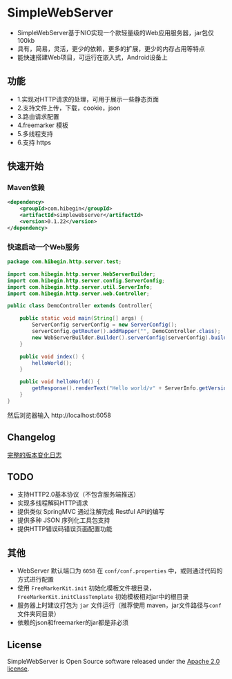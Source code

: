 ﻿# SimpleWebServer

- SimpleWebServer基于NIO实现一个款轻量级的Web应用服务器，jar包仅100kb
- 具有，简易，灵活，更少的依赖，更多的扩展，更少的内存占用等特点
- 能快速搭建Web项目，可运行在嵌入式，Android设备上

## 功能

- 1.实现对HTTP请求的处理，可用于展示一些静态页面
- 2.支持文件上传，下载，cookie，json
- 3.路由请求配置
- 4.freemarker 模板
- 5.多线程支持
- 6.支持 https

## 快速开始

### Maven依赖

```xml
<dependency>
    <groupId>com.hibegin</groupId>
    <artifactId>simplewebserver</artifactId>
    <version>0.1.22</version>
</dependency>
```

### 快速启动一个Web服务
```java
package com.hibegin.http.server.test;

import com.hibegin.http.server.WebServerBuilder;
import com.hibegin.http.server.config.ServerConfig;
import com.hibegin.http.server.util.ServerInfo;
import com.hibegin.http.server.web.Controller;

public class DemoController extends Controller{

    public static void main(String[] args) {
        ServerConfig serverConfig = new ServerConfig();
        serverConfig.getRouter().addMapper("", DemoController.class);
        new WebServerBuilder.Builder().serverConfig(serverConfig).build().startWithThread();
    }

    public void index() {
        helloWorld();
    }

    public void helloWorld() {
        getResponse().renderText("Hello world/v" + ServerInfo.getVersion());
    }
}
```

然后浏览器输入 http://localhost:6058

## Changelog

[完整的版本变化日志](CHANGELOG.md)

## TODO

- 支持HTTP2.0基本协议（不包含服务端推送）
- 实现多线程解码HTTP请求
- 提供类似 SpringMVC 通过注解完成 Restful API的编写
- 提供多种 JSON 序列化工具包支持
- 提供HTTP错误码错误页面配置功能

## 其他

* WebServer 默认端口为 `6058` 在 `conf/conf.properties` 中，或则通过代码的方式进行配置
* 使用 `FreeMarkerKit.init` 初始化模板文件根目录，`FreeMarkerKit.initClassTemplate` 初始模板相对jar中的根目录
* 服务器上时建议打包为 `jar` 文件运行（推荐使用 maven，jar文件路径与`conf` 文件夹同目录）
* 依赖的json和freemarker的jar都是非必须

## License

SimpleWebServer is Open Source software released under the [Apache 2.0 license](http://www.apache.org/licenses/LICENSE-2.0.html).
